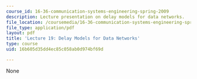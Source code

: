 ```yaml
---
course_id: 16-36-communication-systems-engineering-spring-2009
description: Lecture presentation on delay models for data networks.
file_location: /coursemedia/16-36-communication-systems-engineering-spring-2009/16b605d35dd4ec85c058ab0d974bf69d_MIT16_36s09_lec19.pdf
file_type: application/pdf
layout: pdf
title: 'Lecture 19: Delay Models for Data Networks'
type: course
uid: 16b605d35dd4ec85c058ab0d974bf69d

---
```

None